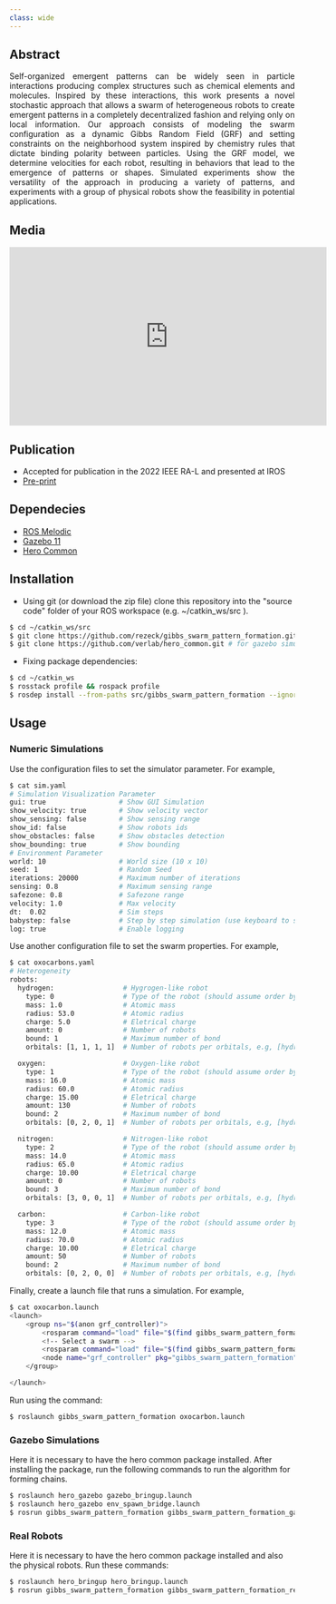 ```yaml
---
class: wide
---
```


<!-- # Chemistry-Inspired Pattern Formation with Robotic Swarms -->
<!-- Dynamic Gibbs random field applied to swarm morphogenesis abstracting chemical binding mechanism. -->

## Abstract
<p align="justify">Self-organized emergent patterns can be widely seen in particle interactions producing complex structures such as chemical elements and molecules. Inspired by these interactions, this work presents a novel stochastic approach that allows a swarm of heterogeneous robots to create emergent patterns in a completely decentralized fashion and relying only on local information. Our approach consists of modeling the swarm configuration as a dynamic Gibbs Random Field (GRF) and setting constraints on the neighborhood system inspired by chemistry rules that dictate binding polarity between particles. Using the GRF model, we determine velocities for each robot, resulting in behaviors that lead to the emergence of patterns or shapes. Simulated experiments show the versatility of the approach in producing a variety of patterns, and experiments with a group of physical robots show the feasibility in potential applications.</p>

## Media

<div class="video-container">
<iframe width="560" height="315" src="https://www.youtube.com/embed/y7ls4djT3W4" title="YouTube video player" frameborder="0" allow="accelerometer; autoplay; clipboard-write; encrypted-media; gyroscope; picture-in-picture" allowfullscreen></iframe>
  </div>

## Publication
- Accepted for publication in the 2022 IEEE RA-L and presented at IROS
- [Pre-print](https://arxiv.org/abs/2206.03388)

## Dependecies

- [ROS Melodic](http://wiki.ros.org/melodic/Installation)
- [Gazebo 11](http://gazebosim.org/download)
- [Hero Common](https://github.com/verlab/hero_common)

## Installation

-   Using git (or download the zip file) clone this repository into the "source code" folder of your ROS workspace (e.g. ~/catkin_ws/src ).

```sh
$ cd ~/catkin_ws/src
$ git clone https://github.com/rezeck/gibbs_swarm_pattern_formation.git
$ git clone https://github.com/verlab/hero_common.git # for gazebo simulations and real robots
```

-   Fixing package dependencies:

```sh
$ cd ~/catkin_ws
$ rosstack profile && rospack profile
$ rosdep install --from-paths src/gibbs_swarm_pattern_formation --ignore-src -r -y
```

## Usage
### Numeric Simulations
Use the configuration files to set the simulator parameter. For example,
```sh
$ cat sim.yaml
# Simulation Visualization Parameter
gui: true                  # Show GUI Simulation
show_velocity: true        # Show velocity vector
show_sensing: false        # Show sensing range
show_id: false             # Show robots ids
show_obstacles: false      # Show obstacles detection
show_bounding: true        # Show bounding
# Environment Parameter
world: 10                  # World size (10 x 10)
seed: 1                    # Random Seed
iterations: 20000          # Maximum number of iterations
sensing: 0.8               # Maximum sensing range
safezone: 0.8              # Safezone range
velocity: 1.0              # Max velocity
dt:  0.02                  # Sim steps
babystep: false            # Step by step simulation (use keyboard to step the simulation)
log: true                  # Enable logging
```

Use another configuration file to set the swarm properties. For example,
```sh
$ cat oxocarbons.yaml
# Heterogeneity
robots:
  hydrogen:                 # Hygrogen-like robot
    type: 0                 # Type of the robot (should assume order by charge)
    mass: 1.0               # Atomic mass
    radius: 53.0            # Atomic radius
    charge: 5.0             # Eletrical charge
    amount: 0               # Number of robots
    bound: 1                # Maximum number of bond
    orbitals: [1, 1, 1, 1]  # Number of robots per orbitals, e.g, [hydrogen, oxygen, nitrogen, carbon] *order by type

  oxygen:                   # Oxygen-like robot
    type: 1                 # Type of the robot (should assume order by charge)
    mass: 16.0              # Atomic mass
    radius: 60.0            # Atomic radius
    charge: 15.00           # Eletrical charge
    amount: 130             # Number of robots
    bound: 2                # Maximum number of bond
    orbitals: [0, 2, 0, 1]  # Number of robots per orbitals, e.g, [hydrogen, oxygen, nitrogen, carbon] *order by type

  nitrogen:                 # Nitrogen-like robot
    type: 2                 # Type of the robot (should assume order by charge)
    mass: 14.0              # Atomic mass
    radius: 65.0            # Atomic radius
    charge: 10.00           # Eletrical charge
    amount: 0               # Number of robots
    bound: 3                # Maximum number of bond
    orbitals: [3, 0, 0, 1]  # Number of robots per orbitals, e.g, [hydrogen, oxygen, nitrogen, carbon] *order by type

  carbon:                   # Carbon-like robot
    type: 3                 # Type of the robot (should assume order by charge)
    mass: 12.0              # Atomic mass
    radius: 70.0            # Atomic radius
    charge: 10.00           # Eletrical charge
    amount: 50              # Number of robots
    bound: 2                # Maximum number of bond
    orbitals: [0, 2, 0, 0]  # Number of robots per orbitals, e.g, [hydrogen, oxygen, nitrogen, carbon] *order by type
```

Finally, create a launch file that runs a simulation. For example,
```sh
$ cat oxocarbon.launch
<launch>
    <group ns="$(anon grf_controller)">
        <rosparam command="load" file="$(find gibbs_swarm_pattern_formation)/config/sim.yaml" />
        <!-- Select a swarm -->
        <rosparam command="load" file="$(find gibbs_swarm_pattern_formation)/config/oxocarbon.yaml" />
        <node name="grf_controller" pkg="gibbs_swarm_pattern_formation" type="gibbs_swarm_pattern_formation_node" output="screen" required="true"></node>
    </group>

</launch>   
```

Run using the command:
```sh
$ roslaunch gibbs_swarm_pattern_formation oxocarbon.launch
```

### Gazebo Simulations
Here it is necessary to have the hero common package installed. 
After installing the package, run the following commands to run the algorithm for forming chains.
```sh
$ roslaunch hero_gazebo gazebo_bringup.launch
$ roslaunch hero_gazebo env_spawn_bridge.launch
$ rosrun gibbs_swarm_pattern_formation gibbs_swarm_pattern_formation_gazebo
```

### Real Robots
Here it is necessary to have the hero common package installed and also the physical robots. 
Run these commands:
```sh
$ roslaunch hero_bringup hero_bringup.launch
$ rosrun gibbs_swarm_pattern_formation gibbs_swarm_pattern_formation_real
```
